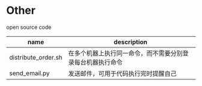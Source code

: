 # Other

open source code<br>

name | description
---- | ---
distribute_order.sh |  在多个机器上执行同一命令，而不需要分别登录每台机器执行命令
send_email.py |  发送邮件，可用于代码执行完时提醒自己
